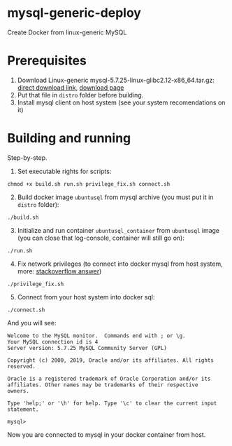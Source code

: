 # mysql-generic-deploy
Create Docker from linux-generic MySQL

# Prerequisites
1. Download Linux-generic mysql-5.7.25-linux-glibc2.12-x86_64.tar.gz: 
[direct download link](https://dev.mysql.com/downloads/file/?id=482726), 
[download page](https://dev.mysql.com/downloads/mysql/5.7.html)  
2. Put that file in `distro` folder before building.
3. Install mysql client on host system (see your system recomendations on it)


# Building and running
Step-by-step.

1. Set executable rights for scripts:
```
chmod +x build.sh run.sh privilege_fix.sh connect.sh
```
2. Build docker image `ubuntusql` from mysql archive (you must put it in `distro` folder):
```
./build.sh
```
3. Initialize and run container `ubuntusql_container` from `ubuntusql` image (you can close that log-console, container will still go on):
```
./run.sh
```
4. Fix network privileges (to connect into docker mysql from host system, more: [stackoverflow answer](https://stackoverflow.com/questions/1559955/host-xxx-xx-xxx-xxx-is-not-allowed-to-connect-to-this-mysql-server))
```
./privilege_fix.sh
```
5. Connect from your host system into docker sql:
```
./connect.sh
```
And you will see:   
```
Welcome to the MySQL monitor.  Commands end with ; or \g.
Your MySQL connection id is 4
Server version: 5.7.25 MySQL Community Server (GPL)

Copyright (c) 2000, 2019, Oracle and/or its affiliates. All rights reserved.

Oracle is a registered trademark of Oracle Corporation and/or its
affiliates. Other names may be trademarks of their respective
owners.

Type 'help;' or '\h' for help. Type '\c' to clear the current input statement.

mysql>
```
Now you are connected to mysql in your docker container from host.
